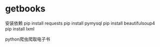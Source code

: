 # getbooks

安装依赖
pip install requests
pip install pymysql
pip install beautifulsoup4
pip install lxml

python爬虫爬取电子书
